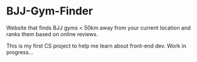 # BJJ-Gym-Finder
Website that finds BJJ gyms &lt; 50km away from your current location and ranks them based on online reviews. 

This is my first CS project to help me learn about front-end dev. Work in progress...
